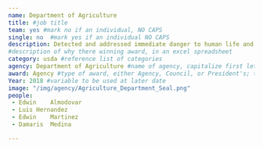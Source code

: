 ```yaml
---
name: Department of Agriculture
title: #job title
team: yes #mark no if an individual, NO CAPS
single: no  #mark yes if an individual NO CAPS
description: Detected and addressed immediate danger to human life and property as first responders in the wake of Hurricanes Maria and Irma. With the assistance of local employees, the team visited over 1,000 people and identified over $25 million in emergency watershed projects.
#description of why there winning award, in an excel spreadsheet
category: usda #reference list of categories
agency: Department of Agriculture #name of agency, capitalize first letter of each name
award: Agency #type of award, either Agency, Council, or President's; this is case sensitive so make sure to match the options listed exactly. This section generates the format of the card
Year: 2018 #variable to be used at later date
image: "/img/agency/Agriculture_Department_Seal.png"
people:
 - Edwin	Almodovar
 - Luis	Hernandez
 - Edwin	Martinez
 - Damaris	Medina

---
```

